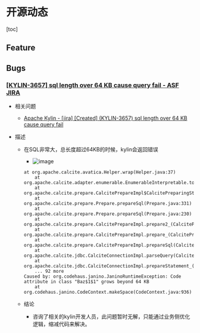 # 开源动态

[toc]

## Feature

  

## Bugs

### [[KYLIN-3657] sql length over 64 KB cause query fail - ASF JIRA](https://issues.apache.org/jira/browse/KYLIN-3657)

- 相关问题

  -  [Apache Kylin - [jira] [Created] (KYLIN-3657) sql length over 64 KB cause query fail](http://apache-kylin.74782.x6.nabble.com/jira-Created-KYLIN-3657-sql-length-over-64-KB-cause-query-fail-td12177.html)

- 描述

  - 在SQL非常大，总长度超过64KB的时候，kylin会返回错误

    -  ![image](https://static.lovedata.net/20-05-26-770e46dbd37e9ec6706cbbbbd7d602b1.png-wm)

    ```shel
    at org.apache.calcite.avatica.Helper.wrap(Helper.java:37)
    	at org.apache.calcite.adapter.enumerable.EnumerableInterpretable.toBindable(EnumerableInterpretable.java:108)
    	at org.apache.calcite.prepare.CalcitePrepareImpl$CalcitePreparingStmt.implement(CalcitePrepareImpl.java:1278)
    	at org.apache.calcite.prepare.Prepare.prepareSql(Prepare.java:331)
    	at org.apache.calcite.prepare.Prepare.prepareSql(Prepare.java:230)
    	at org.apache.calcite.prepare.CalcitePrepareImpl.prepare2_(CalcitePrepareImpl.java:796)
    	at org.apache.calcite.prepare.CalcitePrepareImpl.prepare_(CalcitePrepareImpl.java:655)
    	at org.apache.calcite.prepare.CalcitePrepareImpl.prepareSql(CalcitePrepareImpl.java:618)
    	at org.apache.calcite.jdbc.CalciteConnectionImpl.parseQuery(CalciteConnectionImpl.java:221)
    	at org.apache.calcite.jdbc.CalciteConnectionImpl.prepareStatement_(CalciteConnectionImpl.java:203)
    	... 92 more
    Caused by: org.codehaus.janino.JaninoRuntimeException: Code attribute in class "Baz$1$1" grows beyond 64 KB
    	at org.codehaus.janino.CodeContext.makeSpace(CodeContext.java:936)
    ```
    
  -  结论
  
     -  咨询了相关的kylin开发人员，此问题暂时无解，只能通过业务侧优化逻辑，缩减代码来解决。

